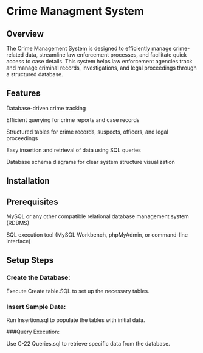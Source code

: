 # Crime Managment System

## Overview

The Crime Management System is designed to efficiently manage crime-related data, streamline law enforcement processes, and facilitate quick access to case details. This system helps law enforcement agencies track and manage criminal records, investigations, and legal proceedings through a structured database.

## Features

Database-driven crime tracking

Efficient querying for crime reports and case records

Structured tables for crime records, suspects, officers, and legal proceedings

Easy insertion and retrieval of data using SQL queries

Database schema diagrams for clear system structure visualization

## Installation

## Prerequisites

MySQL or any other compatible relational database management system (RDBMS)

SQL execution tool (MySQL Workbench, phpMyAdmin, or command-line interface)

## Setup Steps

### Create the Database:

Execute Create table.SQL to set up the necessary tables.

### Insert Sample Data:

Run Insertion.sql to populate the tables with initial data.

###Query Execution:

Use C-22 Queries.sql to retrieve specific data from the database.
